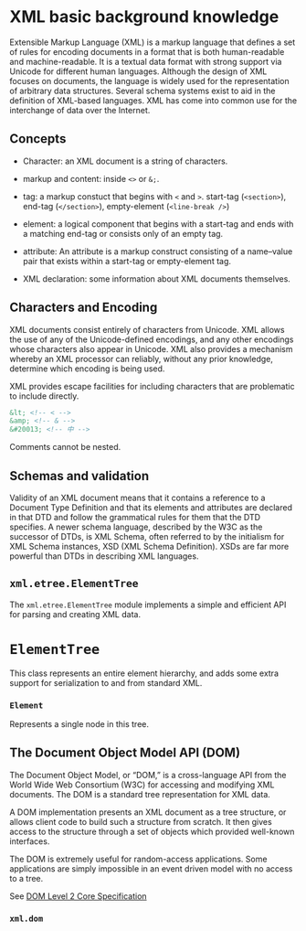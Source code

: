 # XML basic background knowledge

Extensible Markup Language (XML) is a markup language that defines a set of rules for encoding documents in a format that is both human-readable and machine-readable. It is a textual data format with strong support via Unicode for different human languages. Although the design of XML focuses on documents, the language is widely used for the representation of arbitrary data structures. Several schema systems exist to aid in the definition of XML-based languages. XML has come into common use for the interchange of data over the Internet.

## Concepts

- Character: an XML document is a string of characters.

- markup and content: inside `<>` or `&;`.

- tag: a markup constuct that begins with `<` and `>`. start-tag (`<section>`), end-tag (`</section>`), empty-element (`<line-break />`)

- element: a logical component that begins with a start-tag and ends with a matching end-tag or consists only of an empty tag.

- attribute: An attribute is a markup construct consisting of a name–value pair that exists within a start-tag or empty-element tag.

- XML declaration: some information about XML documents themselves.

## Characters and Encoding

XML documents consist entirely of characters from Unicode. XML allows the use of any of the Unicode-defined encodings, and any other encodings whose characters also appear in Unicode. XML also provides a mechanism whereby an XML processor can reliably, without any prior knowledge, determine which encoding is being used.

XML provides escape facilities for including characters that are problematic to include directly.

```xml
&lt; <!-- < -->
&amp; <!-- & -->
&#20013; <!-- 中 -->
```

Comments cannot be nested.

## Schemas and validation

Validity of an XML document means that it contains a reference to a Document Type Definition and that its elements and attributes are declared in that DTD and follow the grammatical rules for them that the DTD specifies. A newer schema language, described by the W3C as the successor of DTDs, is XML Schema, often referred to by the initialism for XML Schema instances, XSD (XML Schema Definition). XSDs are far more powerful than DTDs in describing XML languages.

## `xml.etree.ElementTree`

The `xml.etree.ElementTree` module implements a simple and efficient API for parsing and creating XML data.

# `ElementTree`

This class represents an entire element hierarchy, and adds some extra support for serialization to and from standard XML.

### `Element`

Represents a single node in this tree.

## The Document Object Model API (DOM)

The Document Object Model, or “DOM,” is a cross-language API from the World Wide Web Consortium (W3C) for accessing and modifying XML documents. The DOM is a standard tree representation for XML data.

A DOM implementation presents an XML document as a tree structure, or allows client code to build such a structure from scratch. It then gives access to the structure through a set of objects which provided well-known interfaces.

The DOM is extremely useful for random-access applications. Some applications are simply impossible in an event driven model with no access to a tree.

See [DOM Level 2 Core Specification](https://www.w3.org/TR/2000/REC-DOM-Level-2-Core-20001113/Overview.html#contents)

### `xml.dom`


